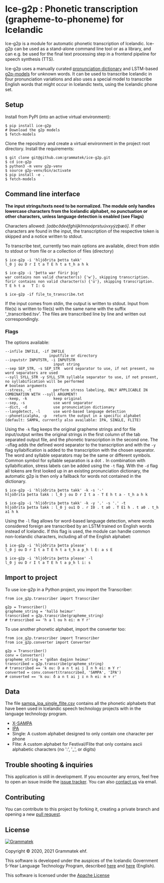# Ice-g2p : Phonetic transcription (grapheme-to-phoneme) for Icelandic

Ice-g2p is a module for automatic phonetic transcription of Icelandic. Ice-g2p can be used as a stand-alone
command line tool or as a library, and can e.g. be used for the final text processing step in a frontend
pipeline for speech synthesis (TTS).

Ice-g2p uses a manually curated [pronunciation dictionary](https://github.com/grammatek/iceprondict)
and LSTM-based [g2p-models](https://github.com/grammatek/g2p-lstm) for unknown words. It can be used
to transcribe Icelandic in four pronunciation variations and also uses a special model to transcribe
English words that might occur in Icelandic texts, using the Icelandic phone set.

## Setup

Install from PyPI (into an active virtual environment): 

    $ pip install ice-g2p
    # Download the g2p models
    $ fetch-models     
    
Clone the repository and create a virtual environment in the project root directory. Install the requirements:

    $ git clone git@github.com:grammatek/ice-g2p.git
    $ cd ice-g2p
    $ python3 -m venv g2p-venv
    $ source g2p-venv/bin/activate
    $ pip install -e .
    $ fetch-models


## Command line interface

**The input strings/texts need to be normalized. The module only handles lowercase characters from the Icelandic alphabet, no punctuation or other characters, unless language detection is enabled (see Flags)**

Characters allowed: _[aábcðdeéfghiíjklmnoóprstuúvxyýzþæö]_. If other characters are found in the input, the transcription of the respective token is skipped and a notice written to stdout.

To transcribe text, currently two main options are available, direct from stdin to stdout or from file or a collection of files (directory) 

    $ ice-g2p -i 'hljóðrita þetta takk'
	l_0 j ou D r I t a T E h t a t_h a h k

    $ ice-g2p -i 'þetta war fürir þig'
    war contains non valid character(s) {'w'}, skipping transcription.
    fürir contains non valid character(s) {'ü'}, skipping transcription.
    T E h t a   T I: G

	$ ice-g2p -if file_to_transcribe.txt

If the input comes from stdin, the output is written to stdout. Input from file(s) is written to file(s) with the same name with the suffix '_transcribed.tsv'. The files are transcribed line by line and written out correspondingly. 

### Flags

The options available:

    --infile INFILE, -if INFILE
                        inputfile or directory
  	--inputstr INPUTSTR, -i INPUTSTR
                          input string
    --sep SEP_STR, -s SEP_STR  word separator to use, if not present, no word separators are used
    --syll SYLL_STR -y SYLL_STR syllable separator to use, if not present, no syllabification will be performed
    # boolean arguments
    --stress, -t          perform stress labeling, ONLY APPLICABLE IN COMBINATION WITH --syll ARGUMENT!
  	--keep, -k            keep original
  	--sep, -s             use word separator
	--dict, -d            use pronunciation dictionary
	--langdetect, -l      use word-based language detection
    --phoneticalpha, -p   return the output in a specific alphabet (default: SAMPA, currently also available: IPA, SINGLE, FLITE)

Using the `-k` flag keeps the original grapheme strings and for file input/output writes the original strings in the first column of the tab separated output file, and the phonetic transcription in the second one.
The `-s`flag adds the defined word separator to the transcription and with the `-y` flag syllabification is added to 
the transcription with the chosen separator. The word and syllable separators may be the same or different symbols.
Common symbol for syllable separation is a dot `.` In combination with syllabification, stress labels can be added
using the `-t` flag.
With the `-d` flag all tokens are first looked up in an existing pronunciation dictionary, the automatic g2p is then 
only a fallback for words not contained in the dictionary. 

    $ ice-g2p -i 'hljóðrita þetta takk' -k -s '-'
	hljóðrita þetta takk : l_0 j ou D r I t a - T E h t a - t_h a h k

	$ ice-g2p -i 'hljóðrita þetta takk' -k -y '.' -s '.' -t
	hljóðrita þetta takk : l_0 j ou1 D . r I0 . t a0 . T E1 h . t a0 . t_h a1 h k

Using the `-l` flag allows for word-based language detection, where words considered foreign are transcribed by an LSTM trained on English words instead of Icelandic. If this flag is used, the module can handle common non-Icelandic characters, including all of the English alphabet:

    $ ice-g2p -i 'hljóðrita þetta please'
	l_0 j ou D r I t a T E h t a t_h a p_h l E: a s E
	
	$ ice-g2p -i 'hljóðrita þetta please' -l
	l_0 j ou D r I t a T E h t a p_h l i: s

## Import to project

To use ice-g2p in a Python project, you import the Transcriber:

    from ice_g2p.transcriber import Transcriber

    g2p = Transcriber()
    grapheme_string = 'halló heimur'
    transcribed = g2p.transcribe(grapheme_string)
    # transcribed == 'h a l ou h ei: m Y r'

To use another phonetic alphabet, import the converter too:

    from ice_g2p.transcriber import Transcriber
    from ice_g2p.converter import Converter
    
    g2p = Transcriber()
    conv = Converter()
    grapheme_string = 'góðan daginn heimur'
    transcribed = g2p.transcribe(grapheme_string)
    # transcribed == 'k ou: D a n t ai j I n h ei: m Y r'
    converted = conv.convert(transcribed, 'SAMPA', 'IPA')
    # converted == 'k ouː ð a n t ai j ɪ n h eiː m ʏ r'
    

## Data

The file [sampa_ipa_single_flite.csv](https://github.com/grammatek/ice-g2p/tree/master/src/ice_g2p/data/sampa_ipa_single_flite.csv) contains all the phonetic alphabets that have been used in Icelandic speech technology projects 
with in the language technology program. 

* [X-SAMPA](https://en.wikipedia.org/wiki/X-SAMPA)
* [IPA](https://www.internationalphoneticassociation.org/content/ipa-chart)
* Single: A custom alphabet designed to only contain one character per phone
* Flite: A custom alphabet for Festival/Flite that only contains ascii alphabetic characters (no ':', '_', or digits)


## Trouble shooting & inquiries

This application is still in development. If you encounter any errors, feel free to open an issue inside the
[issue tracker](https://github.com/grammatek/ice-g2p/issues). You can also [contact us](mailto:info@grammatek.com) via email.

## Contributing

You can contribute to this project by forking it, creating a private branch and opening a new [pull request](https://github.com/grammatek/ice-g2p/pulls).  

## License

[![Grammatek](grammatek-logo-small.png)](https://www.grammatek.com)

Copyright © 2020, 2021 Grammatek ehf.

This software is developed under the auspices of the Icelandic Government 5-Year Language Technology Program, described
[here](https://www.stjornarradid.is/lisalib/getfile.aspx?itemid=56f6368e-54f0-11e7-941a-005056bc530c) and
[here](https://clarin.is/media/uploads/mlt-en.pdf) (English).

This software is licensed under the [Apache License](LICENSE)

